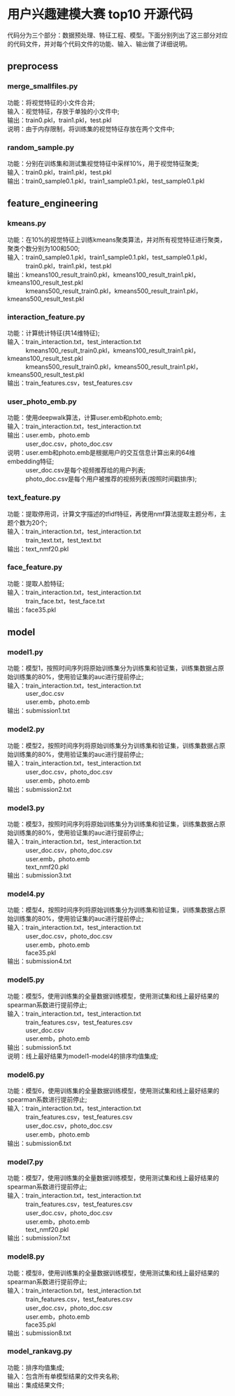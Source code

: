 # 用户兴趣建模大赛 top10 开源代码
代码分为三个部分：数据预处理、特征工程、模型。下面分别列出了这三部分对应的代码文件，并对每个代码文件的功能、输入、输出做了详细说明。
## preprocess
### merge_smallfiles.py
   功能：将视觉特征的小文件合并;<br>
   输入：视觉特征，存放于单独的小文件中;<br>
   输出：train0.pkl，train1.pkl，test.pkl<br>
   说明：由于内存限制，将训练集的视觉特征存放在两个文件中;<br>
### random_sample.py
   功能：分别在训练集和测试集视觉特征中采样10%，用于视觉特征聚类;<br>
   输入：train0.pkl，train1.pkl，test.pkl<br>
   输出：train0_sample0.1.pkl，train1_sample0.1.pkl，test_sample0.1.pkl<br>
## feature_engineering
### kmeans.py
   功能：在10%的视觉特征上训练kmeans聚类算法，并对所有视觉特征进行聚类，聚类个数分别为100和500;<br>
   输入：train0_sample0.1.pkl，train1_sample0.1.pkl，test_sample0.1.pkl，<br>
	 &emsp;&emsp;&emsp;train0.pkl，train1.pkl，test.pkl<br>
   输出：kmeans100_result_train0.pkl，kmeans100_result_train1.pkl，kmeans100_result_test.pkl<br>
        &emsp;&emsp;&emsp;kmeans500_result_train0.pkl，kmeans500_result_train1.pkl，kmeans500_result_test.pkl<br>
### interaction_feature.py
   功能：计算统计特征(共14维特征);<br>
   输入：train_interaction.txt，test_interaction.txt<br>
	 &emsp;&emsp;&emsp;kmeans100_result_train0.pkl，kmeans100_result_train1.pkl，kmeans100_result_test.pkl<br>
	 &emsp;&emsp;&emsp;kmeans500_result_train0.pkl，kmeans500_result_train1.pkl，kmeans500_result_test.pkl<br>
   输出：train_features.csv，test_features.csv<br>
### user_photo_emb.py
   功能：使用deepwalk算法，计算user.emb和photo.emb;<br>
   输入：train_interaction.txt，test_interaction.txt<br>
   输出：user.emb，photo.emb<br>
        &emsp;&emsp;&emsp;user_doc.csv，photo_doc.csv<br>
   说明：user.emb和photo.emb是根据用户的交互信息计算出来的64维embedding特征;<br>
        &emsp;&emsp;&emsp;user_doc.csv是每个视频推荐给的用户列表;<br>
        &emsp;&emsp;&emsp;photo_doc.csv是每个用户被推荐的视频列表(按照时间戳排序);<br>
### text_feature.py
   功能：提取停用词，计算文字描述的tfidf特征，再使用nmf算法提取主题分布，主题个数为20个;<br>
   输入：train_interaction.txt，test_interaction.txt<br>
	&emsp;&emsp;&emsp;train_text.txt，test_text.txt<br>
   输出：text_nmf20.pkl<br>
### face_feature.py
   功能：提取人脸特征;<br>
   输入：train_interaction.txt，test_interaction.txt<br>
         &emsp;&emsp;&emsp;train_face.txt，test_face.txt<br>
   输出：face35.pkl<br>
## model
### model1.py
   功能：模型1，按照时间序列将原始训练集分为训练集和验证集，训练集数据占原始训练集的80%，使用验证集的auc进行提前停止;<br>
   输入：train_interaction.txt，test_interaction.txt<br>
	 &emsp;&emsp;&emsp;user_doc.csv<br>
	 &emsp;&emsp;&emsp;user.emb，photo.emb<br>
   输出：submission1.txt<br>
### model2.py
   功能：模型2，按照时间序列将原始训练集分为训练集和验证集，训练集数据占原始训练集的80%，使用验证集的auc进行提前停止;<br>
   输入：train_interaction.txt，test_interaction.txt<br>
	 &emsp;&emsp;&emsp;user_doc.csv，photo_doc.csv<br>
	 &emsp;&emsp;&emsp;user.emb，photo.emb<br>
   输出：submission2.txt<br>
### model3.py
   功能：模型3，按照时间序列将原始训练集分为训练集和验证集，训练集数据占原始训练集的80%，使用验证集的auc进行提前停止;<br>
   输入：train_interaction.txt，test_interaction.txt<br>
	 &emsp;&emsp;&emsp;user_doc.csv，photo_doc.csv<br>
	 &emsp;&emsp;&emsp;user.emb，photo.emb<br>
	 &emsp;&emsp;&emsp;text_nmf20.pkl<br>
   输出：submission3.txt<br>
### model4.py
   功能：模型4，按照时间序列将原始训练集分为训练集和验证集，训练集数据占原始训练集的80%，使用验证集的auc进行提前停止;<br>
   输入：train_interaction.txt，test_interaction.txt<br>
	 &emsp;&emsp;&emsp;user_doc.csv，photo_doc.csv<br>
	 &emsp;&emsp;&emsp;user.emb，photo.emb<br>
	 &emsp;&emsp;&emsp;face35.pkl<br>
   输出：submission4.txt<br>
### model5.py
   功能：模型5，使用训练集的全量数据训练模型，使用测试集和线上最好结果的spearman系数进行提前停止;<br>
   输入：train_interaction.txt，test_interaction.txt<br>
	 &emsp;&emsp;&emsp;train_features.csv，test_features.csv<br>
	 &emsp;&emsp;&emsp;user_doc.csv<br>
	 &emsp;&emsp;&emsp;user.emb，photo.emb<br>
   输出：submission5.txt<br>
   说明：线上最好结果为model1-model4的排序均值集成;<br>
### model6.py
   功能：模型6，使用训练集的全量数据训练模型，使用测试集和线上最好结果的spearman系数进行提前停止;<br>
   输入：train_interaction.txt，test_interaction.txt<br>
	     &emsp;&emsp;&emsp;train_features.csv，test_features.csv<br>
	     &emsp;&emsp;&emsp;user_doc.csv，photo_doc.csv<br>
	     &emsp;&emsp;&emsp;user.emb，photo.emb<br>
   输出：submission6.txt<br>
### model7.py
   功能：模型7，使用训练集的全量数据训练模型，使用测试集和线上最好结果的spearman系数进行提前停止;<br>
   输入：train_interaction.txt，test_interaction.txt<br>
	     &emsp;&emsp;&emsp;train_features.csv，test_features.csv<br>
	     &emsp;&emsp;&emsp;user_doc.csv，photo_doc.csv<br>
	     &emsp;&emsp;&emsp;user.emb，photo.emb<br>
	     &emsp;&emsp;&emsp;text_nmf20.pkl<br>
   输出：submission7.txt<br>
### model8.py
   功能：模型8，使用训练集的全量数据训练模型，使用测试集和线上最好结果的spearman系数进行提前停止;<br>
   输入：train_interaction.txt，test_interaction.txt<br>
	     &emsp;&emsp;&emsp;train_features.csv，test_features.csv<br>
	     &emsp;&emsp;&emsp;user_doc.csv，photo_doc.csv<br>
	     &emsp;&emsp;&emsp;user.emb，photo.emb<br>
	     &emsp;&emsp;&emsp;face35.pkl<br>
   输出：submission8.txt<br>
### model_rankavg.py
   功能：排序均值集成;<br>
   输入：包含所有单模型结果的文件夹名称;<br>
   输出：集成结果文件;<br>
